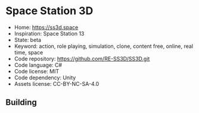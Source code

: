 # Space Station 3D

- Home: https://ss3d.space
- Inspiration: Space Station 13
- State: beta
- Keyword: action, role playing, simulation, clone, content free, online, real time, space
- Code repository: https://github.com/RE-SS3D/SS3D.git
- Code language: C#
- Code license: MIT
- Code dependency: Unity
- Assets license: CC-BY-NC-SA-4.0

## Building
